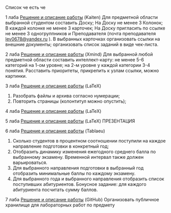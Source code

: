 Список че есть че


1 лаба
[Решение и описание работы](https://github.com/AlexKar575/-/blob/main/изображение_2025-06-04_235912317.png) (Kaiten) 
	Для предметной области выбранной студентом составить Доску;	
 На Доску не менее 3 Колонок;	
 В каждой колонке не менее 3 карточек;
На Доску пригласить по ссылке не менее 3 одногруппников и Преподавателя (почта преподавателя lev0678@yandex.ru ).
В выбранных карточках организовать ссылки на внешние документы; организовать список заданий в виде чек-листа.



2 лаба
[Решение и описание работы](https://github.com/AlexKar575/-/blob/main/Путешествие%20мечты.pdf) (Xmind) 
Для выбранной любой предметной области составить интеллект-карту: не менее 5-6 категорий на 1-ом уровне; на 2-м уровне у каждой категории 3-4 понятия. Расставить приоритеты, прикрепить к узлам ссылки, можно картинки.


3 лаба
[Решение и описание работы](https://github.com/AlexKar575/-/blob/main/хзлол.pdf) (LaTeX) 
1.	Разобрать файлы и архива согласно нумерации;
2.	Повторить страницы (колонтитул можно опустить);



4 лаба
[Решение и описание работы](https://github.com/AlexKar575/-/blob/main/123.pdf) (LaTeX) 


5 лаба
[Решение и описание работы](https://github.com/AlexKar575/-/blob/main/Преза%20(1).pdf) (LaTeX) ПРЕЗЕНТАЦИЯ


6 лаба
[Решение и описание работы](https://github.com/KirushaK666/MyLabs/tree/main/7lab) (Tablaeu) 
1. Сколько студентов в процентном соотношении поступили на каждое направление подготовки в конкретный год;
2. Отобразить динамику изменения ежегодного среднего балла по выбранному экзамену. Временной интервал также должен варьироваться.
3. Для выбранного направления подготовки в выбранный год отобразить минимальные баллы по каждому экзамену.
4. Для выбранного года и выбранного направления отобразить список поступивших абитуриентов. Бонусное задание: для каждого абитуриента посчитать сумму баллов.

7 лаба
[Решение и описание работы](https://github.com/AlexKar575/-/blob/main/кунига.twbx) (GitHub) 
Организовать публичное хранилище для  лабораторных работ по предмету
